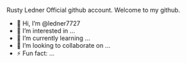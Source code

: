 Rusty Ledner Official github account. Welcome to my github. 

- 👋 Hi, I’m @ledner7727
- 👀 I’m interested in ...
- 🌱 I’m currently learning ...
- 💞️ I’m looking to collaborate on ...
- ⚡ Fun fact: ...

<!--
WELCOME 
--->
